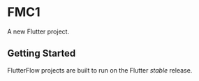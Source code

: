 # FMC1

A new Flutter project.

## Getting Started

FlutterFlow projects are built to run on the Flutter _stable_ release.
